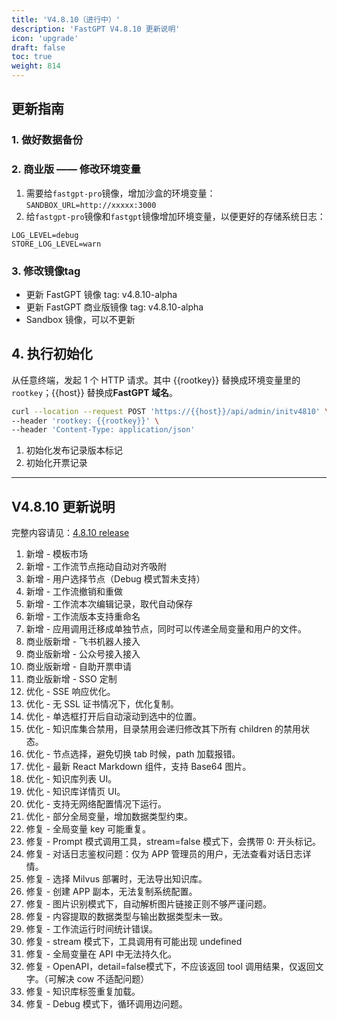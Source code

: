 ```yaml
---
title: 'V4.8.10（进行中）'
description: 'FastGPT V4.8.10 更新说明'
icon: 'upgrade'
draft: false
toc: true
weight: 814
---
```


## 更新指南

### 1. 做好数据备份


### 2. 商业版 —— 修改环境变量

1. 需要给`fastgpt-pro`镜像，增加沙盒的环境变量：`SANDBOX_URL=http://xxxxx:3000`
2. 给`fastgpt-pro`镜像和`fastgpt`镜像增加环境变量，以便更好的存储系统日志：

```
LOG_LEVEL=debug
STORE_LOG_LEVEL=warn
```

### 3. 修改镜像tag

- 更新 FastGPT 镜像 tag: v4.8.10-alpha
- 更新 FastGPT 商业版镜像 tag: v4.8.10-alpha
- Sandbox 镜像，可以不更新

## 4. 执行初始化

从任意终端，发起 1 个 HTTP 请求。其中 {{rootkey}} 替换成环境变量里的 `rootkey`；{{host}} 替换成**FastGPT 域名**。

```bash
curl --location --request POST 'https://{{host}}/api/admin/initv4810' \
--header 'rootkey: {{rootkey}}' \
--header 'Content-Type: application/json'
```

1. 初始化发布记录版本标记
2. 初始化开票记录

-------

## V4.8.10 更新说明

完整内容请见：[4.8.10 release](https://github.com/labring/FastGPT/releases/tag/v4.8.10-alpha)

1. 新增 - 模板市场
2. 新增 - 工作流节点拖动自动对齐吸附
3. 新增 - 用户选择节点（Debug 模式暂未支持）
4. 新增 - 工作流撤销和重做
5. 新增 - 工作流本次编辑记录，取代自动保存
6. 新增 - 工作流版本支持重命名
7. 新增 - 应用调用迁移成单独节点，同时可以传递全局变量和用户的文件。
8. 商业版新增 - 飞书机器人接入
9. 商业版新增 - 公众号接入接入
10. 商业版新增 - 自助开票申请
11. 商业版新增 - SSO 定制
12. 优化 - SSE 响应优化。
13. 优化 - 无 SSL 证书情况下，优化复制。
14. 优化 - 单选框打开后自动滚动到选中的位置。
15. 优化 - 知识库集合禁用，目录禁用会递归修改其下所有 children 的禁用状态。
16. 优化 - 节点选择，避免切换 tab 时候，path 加载报错。
17. 优化 - 最新 React Markdown 组件，支持 Base64 图片。
18. 优化 - 知识库列表 UI。
19. 优化 - 知识库详情页 UI。
20. 优化 - 支持无网络配置情况下运行。
21. 优化 - 部分全局变量，增加数据类型约束。
22. 修复 - 全局变量 key 可能重复。
23. 修复 - Prompt 模式调用工具，stream=false 模式下，会携带 0: 开头标记。
24. 修复 - 对话日志鉴权问题：仅为 APP 管理员的用户，无法查看对话日志详情。
25. 修复 - 选择 Milvus 部署时，无法导出知识库。 
26. 修复 - 创建 APP 副本，无法复制系统配置。
27. 修复 - 图片识别模式下，自动解析图片链接正则不够严谨问题。
28. 修复 - 内容提取的数据类型与输出数据类型未一致。
29. 修复 - 工作流运行时间统计错误。
30. 修复 - stream 模式下，工具调用有可能出现 undefined
31. 修复 - 全局变量在 API 中无法持久化。
32. 修复 - OpenAPI，detail=false模式下，不应该返回 tool 调用结果，仅返回文字。（可解决 cow 不适配问题）
33. 修复 - 知识库标签重复加载。
34. 修复 - Debug 模式下，循环调用边问题。
